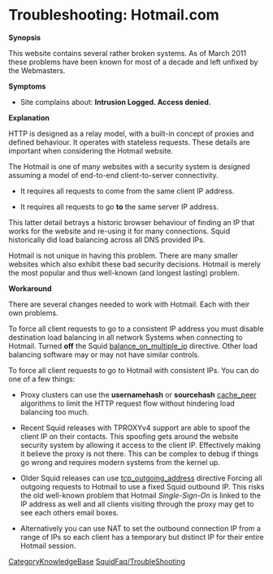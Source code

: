 # Troubleshooting: Hotmail.com

**Synopsis**

This website contains several rather broken systems. As of March 2011
these problems have been known for most of a decade and left unfixed by
the Webmasters.

**Symptoms**

  - Site complains about: **Intrusion Logged. Access denied.**

**Explanation**

HTTP is designed as a relay model, with a built-in concept of proxies
and defined behaviour. It operates with stateless requests. These
details are important when considering the Hotmail website.

The Hotmail is one of many websites with a security system is designed
assuming a model of end-to-end client-to-server connectivity.

  - It requires all requests to come from the same client IP address.

  - It requires all requests to go **to** the same server IP address.

This latter detail betrays a historic browser behaviour of finding an IP
that works for the website and re-using it for many connections. Squid
historically did load balancing across all DNS provided IPs.

Hotmail is not unique in having this problem. There are many smaller
websites which also exhibit these bad security decisions. Hotmail is
merely the most popular and thus well-known (and longest lasting)
problem.

**Workaround**

There are several changes needed to work with Hotmail. Each with their
own problems.

To force all client requests to go to a consistent IP address you must
disable destination load balancing in all network Systems when
connecting to Hotmail. Turned **off** the Squid
[balance\_on\_multiple\_ip](http://www.squid-cache.org/Doc/config/balance_on_multiple_ip#)
directive. Other load balancing software may or may not have similar
controls.

To force all client requests to go to Hotmail with consistent IPs. You
can do one of a few things:

  - Proxy clusters can use the **usernamehash** or **sourcehash**
    [cache\_peer](http://www.squid-cache.org/Doc/config/cache_peer#)
    algorithms to limit the HTTP request flow without hindering load
    balancing too much.

  - Recent Squid releases with TPROXYv4 support are able to spoof the
    client IP on their contacts. This spoofing gets around the website
    security system by allowing it access to the client IP. Effectively
    making it believe the proxy is not there. This can be complex to
    debug if things go wrong and requires modern systems from the kernel
    up.

  - Older Squid releases can use
    [tcp\_outgoing\_address](http://www.squid-cache.org/Doc/config/tcp_outgoing_address#)
    directive Forcing all outgoing requests to Hotmail to use a fixed
    Squid outbound IP. This risks the old well-known problem that
    Hotmail *Single-Sign-On* is linked to the IP address as well and all
    clients visiting through the proxy may get to see each others email
    boxes.

  - Alternatively you can use NAT to set the outbound connection IP from
    a range of IPs so each client has a temporary but distinct IP for
    their entire Hotmail session.

[CategoryKnowledgeBase](https://wiki.squid-cache.org/action/show/KnowledgeBase/Hotmail/CategoryKnowledgeBase#)
[SquidFaq/TroubleShooting](https://wiki.squid-cache.org/action/show/KnowledgeBase/Hotmail/SquidFaq/TroubleShooting#)
